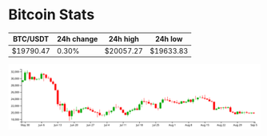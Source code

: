 # Bitcoin Stats

BTC/USDT|24h change|24h high|24h low|
|---|---|---|---|
|$19790.47|0.30%|$20057.27|$19633.83|

<img src="./chart.svg">
